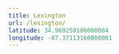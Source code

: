 ```yaml
---
title: Lexington
url: /lexington/
latitude: 34.969250100000004
longitude: -87.37113160000001
---
```

